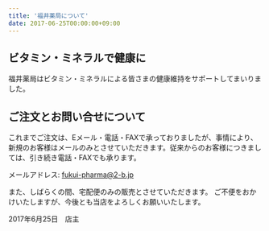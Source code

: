 ```yaml
---
title: '福井薬局について'
date: 2017-06-25T00:00:00+09:00
---
```


## ビタミン・ミネラルで健康に

福井薬局はビタミン・ミネラルによる皆さまの健康維持をサポートしてまいりました。

## ご注文とお問い合せについて

これまでご注文は、Eメール・電話・FAXで承っておりましたが、事情により、新規のお客様はメールのみとさせていただきます。従来からのお客様につきましては、引き続き電話・FAXでも承ります。

メールアドレス: [fukui-pharma@2-b.jp](mailto:fukui-pharma@2-b.jp)

また、しばらくの間、宅配便のみの販売とさせていただきます。
ご不便をおかけいたしますが、今後とも当店をよろしくお願いいたします。

2017年6月25日　店主

<!--
# 福井薬局へのご案内

<font size="3" color="black">川口市領家３−１２−２２<br>
電話０４８−２２３−１６６１<br>
<br>
○ＪＲ京浜東北線−川口駅下車(東京駅から２５分)<br>
改札口を出て右へ−陸橋へ（正面にそごうデパートが見えます）<br>
<br>
○タクシーの場合（１０分、１３００円程度）−右の下りエスカレーターを降りて<br>
左にタクシーの列が並んでいます−乗り場はずっと先です<br>
タクシーの運転手は「領家３丁目商店街、福井薬局」でわかると思います<br>
<br>
○バスの場合（２０分、１９０円）陸橋の右側に−バス乗り場の表示があります<br>
「川０１東領家循環」の掲示板のある階段を下ります<br>
乗り場は先の方です−車両の表示は「川０１番−東領家循環」<br>
<br>
<img src="kawaguchibasu.jpg" width="500" height="350"><br>
<br>
<img src="kawagutieki.gif" width="500" height="350"><br></font>
<font size="3" color="black">ここの停留所名は 川口駅東口(かわぐちえきひがしぐち)　乗車表示の<br>
「系統 川０２ 行き先 東領家循環」にお乗りいただいて−下車は「領家小学校裏」です<br>
このバスの発車時間表は(１６年９月１日改定)<br>
　　　平日　　　　　　 土曜日・日曜祭日<br>
　時 　　　分　　　　　　　　　時　　　　　分<br>
　10　　05　　35　　　　｜　　10　　00　　25　　50　　　　　　　<br>
　11 　 05　　35　　　　｜　　11　　20　　50　　　　　　　　<br>
　12 　 05　　35　　　　｜　　12　　20　　50　　　　　　　　<br>
　13 　 05　　35　　　　｜　　13　　15　　40　　　　　　　<br>
　14 　 05　　35　　　　｜　　14　　05　　30　　　　　　　<br>
　15 　 00　　30　　　　｜　　15　　00　　20　　45　　　　　　　　<br>
　16 　 00　　30　　　　｜　　16　　10　　35　　　　　　　　<br>
　17　　00　　25　　45 ｜　　17　　00　　25　　50　　　　　　　　<br>
　　　　お問合せ：川口営業所 TEL048-252-5660　<br>
「領家小学校裏」で降ります、信号の有る十字路（河合病院手前）を左折−<br>
２本目の十字路を左へ、くすりの看板がでています、徒歩５分ほどです<br>
<br>
<img src="hukuiyakyokutizu.gif" width="500" height="350"><br>
<br>
領家３丁目の商店街です<br>
<br>
<img src="syoutengai2.jpg" width="500" height="350">　<br>
<br>
福井薬局外観<br>
<br>
<img src="fukuiyakyoku.jpg" width="500" height="350"><br></font>
<font size="3" color="black">●車でご来店の場合は<br>
<br>
<img src="ryoukedouro.gif" width="500" height="350"><br>
<br>
東京方面からは、環状七号線の鹿浜交差点を川口方面に曲がって、直進約数分ほどで<br>
左側に河合病院があります、信号のある交差点を左折、２本目の十字路を左に曲がりすぐです<br>
</font>
-->
